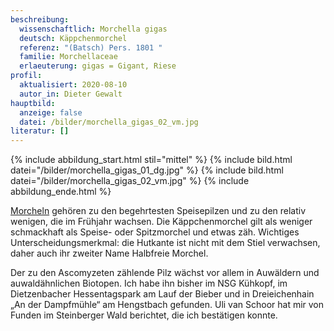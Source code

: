 ```yaml
---
beschreibung:
  wissenschaftlich: Morchella gigas
  deutsch: Käppchenmorchel
  referenz: "(Batsch) Pers. 1801 "
  familie: Morchellaceae
  erlaeuterung: gigas = Gigant, Riese
profil:
  aktualisiert: 2020-08-10
  autor_in: Dieter Gewalt
hauptbild:
  anzeige: false
  datei: /bilder/morchella_gigas_02_vm.jpg
literatur: []
---
```

{% include abbildung_start.html stil="mittel" %}
{% include bild.html datei="/bilder/morchella_gigas_01_dg.jpg" %}
{% include bild.html datei="/bilder/morchella_gigas_02_vm.jpg" %}
{% include abbildung_ende.html %}

[Morcheln](http://tintling.com/inhalt/2003/morcheln.pdf) gehören zu den begehrtesten Speisepilzen und zu den relativ wenigen, die im Frühjahr wachsen. Die Käppchenmorchel gilt als weniger schmackhaft als Speise- oder Spitzmorchel und etwas zäh. Wichtiges Unterscheidungsmerkmal: die Hutkante ist nicht mit dem Stiel verwachsen, daher auch ihr zweiter Name Halbfreie Morchel.

Der zu den Ascomyzeten zählende Pilz wächst vor allem in Auwäldern und auwaldähnlichen Biotopen. Ich habe ihn bisher im NSG Kühkopf, im Dietzenbacher Hessentagspark am Lauf der Bieber und in Dreieichenhain „An der Dampfmühle“ am Hengstbach gefunden. Uli van Schoor hat mir von Funden im Steinberger Wald berichtet, die ich bestätigen konnte.